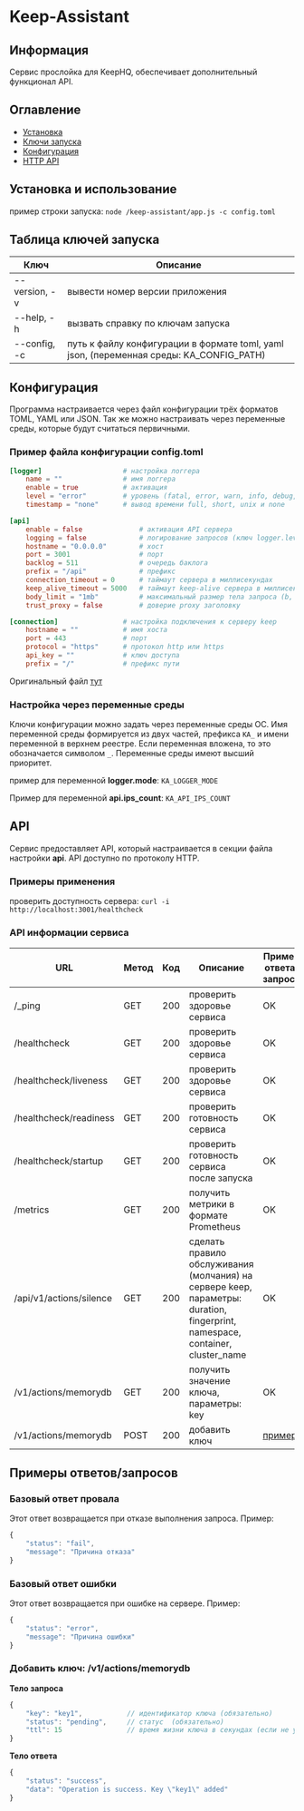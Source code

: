 # Keep-Assistant

## Информация

Сервис прослойка для KeepHQ, обеспечивает дополнительный функционал API.

## Оглавление

- [Установка](#install)
- [Ключи запуска](#launch)
- [Конфигурация](#configuration)
- [HTTP API](#api)

## <a name="install"></a> Установка и использование

пример строки запуска: `node /keep-assistant/app.js -c config.toml`

## <a name="launch"></a> Таблица ключей запуска
Ключ | Описание
------------ | -------------
--version, -v | вывести номер версии приложения
--help, -h | вызвать справку по ключам запуска
--config, -c | путь к файлу конфигурации в формате toml, yaml json, (переменная среды: KA_CONFIG_PATH)

## <a name="configuration"></a> Конфигурация

Программа настраивается через файл конфигурации трёх форматов TOML, YAML или JSON. Так же можно настраивать через переменные среды, которые будут считаться первичными.

### Пример файла конфигурации config.toml

```toml
[logger]                    # настройка логгера
    name = ""               # имя логгера
    enable = true           # активация
    level = "error"         # уровень (fatal, error, warn, info, debug, trace)
    timestamp = "none"      # вывод времени full, short, unix и none

[api]
    enable = false              # активация API сервера
    logging = false             # логирование запросов (ключ logger.level = "debug" или ниже)
    hostname = "0.0.0.0"        # хост          
    port = 3001                 # порт
    backlog = 511               # очередь баклога
    prefix = "/api"             # префикс
    connection_timeout = 0      # таймаут сервера в миллисекундах
    keep_alive_timeout = 5000   # таймаут keep-alive сервера в миллисекундах
    body_limit = "1mb"          # максимальный размер тела запроса (b, kb, mb)
    trust_proxy = false         # доверие proxy заголовку

[connection]                # настройка подключения к серверу keep
    hostname = ""           # имя хоста
    port = 443              # порт
    protocol = "https"      # протокол http или https
    api_key = ""            # ключ доступа
    prefix = "/"            # префикс пути
```

Оригинальный файл [тут](config_example.toml)

### Настройка через переменные среды

Ключи конфигурации можно задать через переменные среды ОС. Имя переменной среды формируется из двух частей, префикса `KA_` и имени переменной в верхнем реестре. Если переменная вложена, то это обозначается символом `_`. Переменные среды имеют высший приоритет.

пример для переменной **logger.mode**: `KA_LOGGER_MODE`

Пример для переменной **api.ips_count**: `KA_API_IPS_COUNT`

## <a name="api"></a> API

Сервис предоставляет API, который настраивается в секции файла настройки **api**. API доступно по протоколу HTTP.

### Примеры применения

проверить доступность сервера: `curl -i http://localhost:3001/healthcheck`

### API информации сервиса

| URL | Метод | Код | Описание | Пример ответа/запроса |
| ----- | ----- | ----- | ----- | ----- |
| /_ping | GET | 200 | проверить здоровье сервиса | OK |
| /healthcheck | GET | 200 | проверить здоровье сервиса | OK |
| /healthcheck/liveness | GET | 200 | проверить здоровье сервиса | OK |
| /healthcheck/readiness | GET | 200 | проверить готовность сервиса | OK |
| /healthcheck/startup | GET | 200 | проверить готовность сервиса после запуска | OK |
| /metrics | GET | 200 | получить метрики в формате Prometheus | OK |
| /api/v1/actions/silence | GET | 200 | сделать правило обслуживания (молчания) на сервере keep, параметры: duration, fingerprint, namespace, container, cluster_name | OK |
| /v1/actions/memorydb | GET | 200 | получить значение ключа, параметры: key | OK |
| /v1/actions/memorydb | POST | 200 | добавить ключ | [пример](#v1_add_memory_record) |

## Примеры ответов/запросов

### Базовый ответ провала

Этот ответ возвращается при отказе выполнения запроса. Пример:

```js
{
    "status": "fail",
    "message": "Причина отказа"
}
```

### Базовый ответ ошибки

Этот ответ возвращается при ошибке на сервере. Пример:

```js
{
    "status": "error",
    "message": "Причина ошибки"
}
```

### <a name="v1_add_memory_record"></a> Добавить ключ: /v1/actions/memorydb

**Тело запроса**

```js
{
    "key": "key1",           // идентификатор ключа (обязательно)
    "status": "pending",     // статус  (обязательно)
    "ttl": 15                // время жизни ключа в секундах (если не указать будет равна 240)
}
```

**Тело ответа**

```js
{
    "status": "success",
    "data": "Operation is success. Key \"key1\" added"
}
```